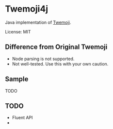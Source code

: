 # Twemoji4j

Java implementation of [Twemoji](https://github.com/twitter/twemoji).

License: MIT


## Difference from Original Twemoji

* Node parsing is not supported.
* Not well-tested. Use this with your own caution.

## Sample

TODO

## TODO
* Fluent API
* 
